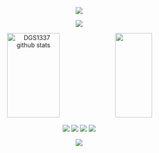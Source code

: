 <div style="text-align: center;">
    <img src="https://capsule-render.vercel.app/api?type=waving&color=161b22" />
</div>

<p align="center">
  <a href="https://discord.com/users/804531155499745300">
    <img src="https://lanyard.cnrad.dev/api/804531155499745300" />
  </a>
</p>

<div style="text-align: center;">
  <img width="49%" height="195px" src="https://github-readme-stats-sigma-five.vercel.app/api username=nicolasbscorrea&show_icons=true&count_private=true&hide_border=true&title_color=ecf2f8&icon_color=0d1117&text_color=FFFFFF&bg_color=0d1117" alt="DGS1337 github stats" /> 
  <img width="41%" height="195px" src="https://github-readme-stats-sigma-five.vercel.app/api/top-langs/?username=nicolasbscorrea&layout=compact&hide_border=true&title_color=ecf2f8&text_color=FFFFFF&bg_color=0d1117" />
</div>

<p align="center">
    <a href="https://steamcommunity.com/profiles/804531155499745300"><img src="https://img.shields.io/badge/Steam-0d1117?style=for-the-badge&logo=steam&logoColor=white" /></a>
    <a href="#"><img src="https://img.shields.io/badge/Telegram-0d1117?style=for-the-badge&logo=telegram&logoColor=white" /></a>
    <a href="https://github.com/nicolasbscorrea"><img src="https://img.shields.io/badge/Github-0d1117?style=for-the-badge&logo=github&logoColor=white" /></a>
    <a href="https://discord.com/users/804531155499745300"><img src="https://img.shields.io/badge/Discord-0d1117?style=for-the-badge&logo=discord&logoColor=white" /></a>
</p>




<div style="text-align: center;">
    <img src="https://capsule-render.vercel.app/api?type=waving&color=161b22&height=120&section=footer"/>
</div>
